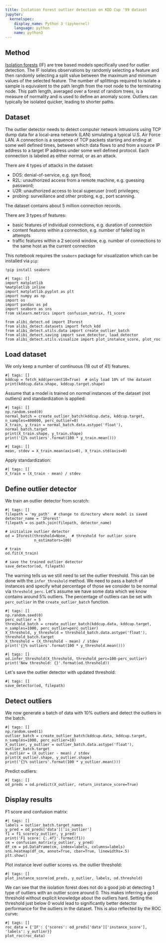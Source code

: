 ```yaml
---
title: Isolation Forest outlier detection on KDD Cup '99 dataset
jupyter:
  kernelspec:
    display_name: Python 3 (ipykernel)
    language: python
    name: python3
---
```



## Method

[Isolation forests](https://cs.nju.edu.cn/zhouzh/zhouzh.files/publication/icdm08b.pdf) (IF) are tree based models specifically used for outlier detection. The IF isolates observations by randomly selecting a feature and then randomly selecting a split value between the maximum and minimum values of the selected feature. The number of splittings required to isolate a sample is equivalent to the path length from the root node to the terminating node. This path length, averaged over a forest of random trees, is a measure of normality and is used to define an anomaly score. Outliers can typically be isolated quicker, leading to shorter paths.

## Dataset

The outlier detector needs to detect computer network intrusions using TCP dump data for a local-area network (LAN) simulating a typical U.S. Air Force LAN. A connection is a sequence of TCP packets starting and ending at some well defined times, between which data flows to and from a source IP address to a target IP address under some well defined protocol. Each connection is labeled as either normal, or as an attack.

There are 4 types of attacks in the dataset:

- DOS: denial-of-service, e.g. syn flood;
- R2L: unauthorized access from a remote machine, e.g. guessing password;
- U2R: unauthorized access to local superuser (root) privileges;
- probing: surveillance and other probing, e.g., port scanning.

The dataset contains about 5 million connection records.

There are 3 types of features:

- basic features of individual connections, e.g. duration of connection
- content features within a connection, e.g. number of failed log in attempts
- traffic features within a 2 second window, e.g. number of connections to the same host as the current connection


This notebook requires the `seaborn` package for visualization which can be installed via `pip`:

```{python}
!pip install seaborn
```

```{python}
#| tags: []
import matplotlib
%matplotlib inline
import matplotlib.pyplot as plt
import numpy as np
import os
import pandas as pd
import seaborn as sns
from sklearn.metrics import confusion_matrix, f1_score

from alibi_detect.od import IForest
from alibi_detect.datasets import fetch_kdd
from alibi_detect.utils.data import create_outlier_batch
from alibi_detect.saving import save_detector, load_detector
from alibi_detect.utils.visualize import plot_instance_score, plot_roc
```

## Load dataset

We only keep a number of continuous (18 out of 41) features.

```{python}
#| tags: []
kddcup = fetch_kdd(percent10=True)  # only load 10% of the dataset
print(kddcup.data.shape, kddcup.target.shape)
```

Assume that a model is trained on *normal* instances of the dataset (not outliers) and standardization is applied:

```{python}
#| tags: []
np.random.seed(0)
normal_batch = create_outlier_batch(kddcup.data, kddcup.target, n_samples=400000, perc_outlier=0)
X_train, y_train = normal_batch.data.astype('float'), normal_batch.target
print(X_train.shape, y_train.shape)
print('{}% outliers'.format(100 * y_train.mean()))
```

```{python}
#| tags: []
mean, stdev = X_train.mean(axis=0), X_train.std(axis=0)
```

Apply standardization:

```{python}
#| tags: []
X_train = (X_train - mean) / stdev
```

## Define outlier detector

We train an outlier detector from scratch:

```{python}
#| tags: []
filepath = 'my_path'  # change to directory where model is saved
detector_name = 'IForest'
filepath = os.path.join(filepath, detector_name)

# initialize outlier detector
od = IForest(threshold=None,  # threshold for outlier score
             n_estimators=100)

# train
od.fit(X_train)

# save the trained outlier detector
save_detector(od, filepath)
```

The warning tells us we still need to set the outlier threshold. This can be done with the `infer_threshold` method. We need to pass a batch of instances and specify what percentage of those we consider to be normal via `threshold_perc`. Let's assume we have some data which we know contains around 5% outliers. The percentage of outliers can be set with `perc_outlier` in the `create_outlier_batch` function.

```{python}
#| tags: []
np.random.seed(0)
perc_outlier = 5
threshold_batch = create_outlier_batch(kddcup.data, kddcup.target, n_samples=1000, perc_outlier=perc_outlier)
X_threshold, y_threshold = threshold_batch.data.astype('float'), threshold_batch.target
X_threshold = (X_threshold - mean) / stdev
print('{}% outliers'.format(100 * y_threshold.mean()))
```

```{python}
#| tags: []
od.infer_threshold(X_threshold, threshold_perc=100-perc_outlier)
print('New threshold: {}'.format(od.threshold))
```

Let's save the outlier detector with updated threshold:

```{python}
#| tags: []
save_detector(od, filepath)
```

## Detect outliers

We now generate a batch of data with 10% outliers and detect the outliers in the batch. 

```{python}
#| tags: []
np.random.seed(1)
outlier_batch = create_outlier_batch(kddcup.data, kddcup.target, n_samples=1000, perc_outlier=10)
X_outlier, y_outlier = outlier_batch.data.astype('float'), outlier_batch.target
X_outlier = (X_outlier - mean) / stdev
print(X_outlier.shape, y_outlier.shape)
print('{}% outliers'.format(100 * y_outlier.mean()))
```

Predict outliers:

```{python}
#| tags: []
od_preds = od.predict(X_outlier, return_instance_score=True)
```

## Display results

F1 score and confusion matrix:

```{python}
#| tags: []
labels = outlier_batch.target_names
y_pred = od_preds['data']['is_outlier']
f1 = f1_score(y_outlier, y_pred)
print('F1 score: {:.4f}'.format(f1))
cm = confusion_matrix(y_outlier, y_pred)
df_cm = pd.DataFrame(cm, index=labels, columns=labels)
sns.heatmap(df_cm, annot=True, cbar=True, linewidths=.5)
plt.show()
```

Plot instance level outlier scores vs. the outlier threshold:

```{python}
#| tags: []
plot_instance_score(od_preds, y_outlier, labels, od.threshold)
```

We can see that the isolation forest does not do a good job at detecting 1 type of outliers with an outlier score around 0. This makes inferring a good threshold without explicit knowledge about the outliers hard. Setting the threshold just below 0 would lead to significantly better detector performance for the outliers in the dataset. This is also reflected by the ROC curve:

```{python}
#| tags: []
roc_data = {'IF': {'scores': od_preds['data']['instance_score'], 'labels': y_outlier}}
plot_roc(roc_data)
```

